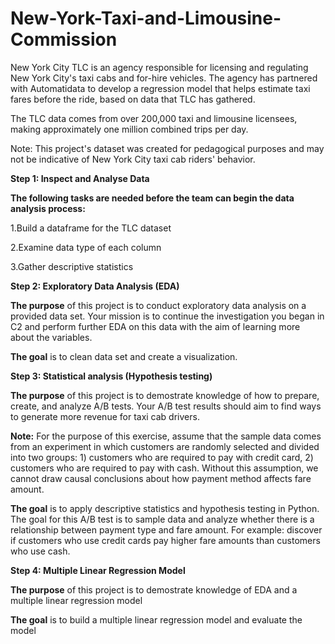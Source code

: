 # New-York-Taxi-and-Limousine-Commission

New York City TLC is an agency responsible for licensing and regulating New York City's taxi cabs and for-hire vehicles. The agency has partnered with Automatidata to develop a regression model that helps estimate taxi fares before the ride, based on data that TLC has gathered. 

The TLC data comes from over 200,000 taxi and limousine licensees, making approximately one million combined trips per day. 

Note: This project's dataset was created for pedagogical purposes and may not be indicative of New York City taxi cab riders' behavior.


**Step 1: Inspect and Analyse Data**

**The following tasks are needed before the team can begin the data analysis process:**

1.Build a dataframe for the TLC dataset

2.Examine data type of each column

3.Gather descriptive statistics


**Step 2: Exploratory Data Analysis (EDA)**

**The purpose** of this project is to conduct exploratory data analysis on a provided data set. Your mission is to continue the investigation you began in C2 and perform further EDA on this data with the aim of learning more about the variables. 
  
**The goal** is to clean data set and create a visualization.


**Step 3: Statistical analysis (Hypothesis testing)**

**The purpose** of this project is to demostrate knowledge of how to prepare, create, and analyze A/B tests. Your A/B test results should aim to find ways to generate more revenue for taxi cab drivers.

**Note:** For the purpose of this exercise, assume that the sample data comes from an experiment in which customers are randomly selected and divided into two groups: 1) customers who are required to pay with credit card, 2) customers who are required to pay with cash. Without this assumption, we cannot draw causal conclusions about how payment method affects fare amount.

**The goal** is to apply descriptive statistics and hypothesis testing in Python. The goal for this A/B test is to sample data and analyze whether there is a relationship between payment type and fare amount. For example: discover if customers who use credit cards pay higher fare amounts than customers who use cash.


**Step 4: Multiple Linear Regression Model**

**The purpose** of this project is to demostrate knowledge of EDA and a multiple linear regression model

**The goal** is to build a multiple linear regression model and evaluate the model
